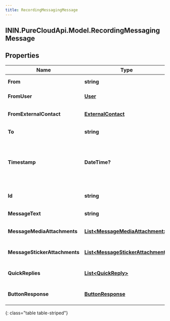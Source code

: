 ```yaml
---
title: RecordingMessagingMessage
---
```

## ININ.PureCloudApi.Model.RecordingMessagingMessage

## Properties

|Name | Type | Description | Notes|
|------------ | ------------- | ------------- | -------------|
| **From** | **string** | The message sender session id. | [optional] |
| **FromUser** | [**User**](User.html) | The user who sent this message. | [optional] |
| **FromExternalContact** | [**ExternalContact**](ExternalContact.html) | The PureCloud external contact sender details. | [optional] |
| **To** | **string** | The message recipient. | [optional] |
| **Timestamp** | **DateTime?** | The time when the message was sent. Date time is represented as an ISO-8601 string. For example: yyyy-MM-ddTHH:mm:ss[.mmm]Z | [optional] |
| **Id** | **string** | A globally unique identifier for this communication. | [optional] |
| **MessageText** | **string** | The content of this message. | [optional] |
| **MessageMediaAttachments** | [**List&lt;MessageMediaAttachment&gt;**](MessageMediaAttachment.html) | List of media objects attached  with this message. | [optional] |
| **MessageStickerAttachments** | [**List&lt;MessageStickerAttachment&gt;**](MessageStickerAttachment.html) | List of message stickers attached with this message. | [optional] |
| **QuickReplies** | [**List&lt;QuickReply&gt;**](QuickReply.html) | List of quick reply options offered with this message. | [optional] |
| **ButtonResponse** | [**ButtonResponse**](ButtonResponse.html) | Button Response selected by user for this message. | [optional] |
{: class="table table-striped"}


